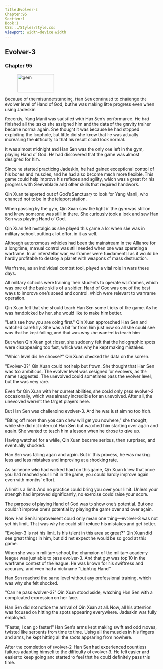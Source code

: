 ```yaml
---
Title:Evolver-3 
Chapter:95 
Section:1 
Book:1 
CSS:../Styles/style.css 
viewport: width=device-width
---
```

  
## Evolver-3
### Chapter 95
  
<figure>
	<img src="../Images/gem.gif" alt="gem" id="gem" width="120" height="60" />
</figure>
  

  
Because of the misunderstanding, Han Sen continued to challenge the evolver level of Hand of God, but he was making little progress even when using Jadeskin.

Recently, Yang Manli was satisfied with Han Sen’s performance. He had finished all the tasks she assigned him and the data of the gravity trainer became normal again. She thought it was because he had stopped exploiting the loophole, but little did she know that he was actually increasing the difficulty so that his result could look normal.

It was almost midnight and Han Sen was the only one left in the gym, playing Hand of God. He had discovered that the game was almost designed for him.

Since he started practicing Jadeskin, he had gained exceptional control of his bones and muscles, and he had also become much more flexible. This game could help improve his reflexes and agility, which was a great for his progress with Sleeveblade and other skills that required handwork.

Qin Xuan teleported out of God’s Sanctuary to look for Yang Manli, who chanced not to be in the teleport station.

When passing by the gym, Qin Xuan saw the light in the gym was still on and knew someone was still in there. She curiously took a look and saw Han Sen was playing Hand of God.

Qin Xuan felt nostalgic as she played this game a lot when she was in military school, putting a lot effort in it as well.

Although autonomous vehicles had been the mainstream in the Alliance for a long time, manual control was still needed when one was operating a warframe. In an interstellar war, warframes were fundamental as it would be hardly profitable to destroy a planet with weapons of mass destruction.

Warframe, as an individual combat tool, played a vital role in wars these days.

All military schools were training their students to operate warframes, which was one of the basic skills of a soldier. Hand of God was one of the best ways to improve one’s speed and control, which were relevant to warframe operation.

Qin Xuan felt that she should teach Han Sen some tricks of the game. As he was handpicked by her, she would like to make him better.

"Let’s see how you are doing first." Qin Xuan approached Han Sen and watched carefully. She was a bit far from him just now so all she could see was that he kept failing, and that was why she wanted to teach him.

But when Qin Xuan got closer, she suddenly felt that the holographic spots were disappearing too fast, which was why he kept making mistakes.

"Which level did he choose?" Qin Xuan checked the data on the screen.

"Evolver-3?" Qin Xuan could not help but frown. She thought that Han Sen was too ambitious. The evolver level was designed for evolvers, as the name suggested. The unevolved could sometimes pass the evolver level, but the was very rare.

Even for Qin Xuan with her current abilities, she could only pass evolver-2 occasionally, which was already incredible for an unevolved. After all, the unevolved weren’t the target players here.

But Han Sen was challenging evolver-3. And he was just aiming too high.

"Biting off more than you can chew will get you nowhere," she thought, while she did not interrupt Han Sen but watched him starting over again and again. She wanted to teach him a lesson when he chose to give up.

Having watched for a while, Qin Xuan became serious, then surprised, and eventually shocked.

Han Sen was failing again and again. But in this process, he was making less and less mistakes and improving at a shocking rate.

As someone who had worked hard on this game, Qin Xuan knew that once you had reached your limit in the game, you could hardly improve again even with months’ effort.

A limit is a limit. And no practice could bring you over your limit. Unless your strength had improved significantly, no exercise could raise your score.

The purpose of playing Hand of God was to show one’s potential. But one couldn’t improve one’s potential by playing the game over and over again.

Now Han Sen’s improvement could only mean one thing—evolver-3 was not yet his limit. That was why he could still reduce his mistakes and get better.

"Evolver-3 is not his limit. Is his talent in this area so great?" Qin Xuan did see great things in him, but did not expect he would be so good at this game.

When she was in military school, the champion of the military academy league was just able to pass evolver-3. And that guy was top 10 in the warframe contest of the league. He was known for his swiftness and accuracy, and even had a nickname "Lighting Hand."

Han Sen reached the same level without any professional training, which was why she felt shocked.

"Can he pass evolver-3?" Qin Xuan stood aside, watching Han Sen with a complicated expression on her face.

Han Sen did not notice the arrival of Qin Xuan at all. Now, all his attention was focused on hitting the spots appearing everywhere. Jadeskin was fully employed.

"Faster, I can go faster!" Han Sen's arms kept making swift and odd moves, twisted like serpents from time to time. Using all the muscles in his fingers and arms, he kept hitting all the spots appearing from nowhere.

After the completion of evolver-2, Han Sen had experienced countless failures adapting himself to the difficulty of evolver-3. He felt easier and easier to keep going and started to feel that he could definitely pass this time.
